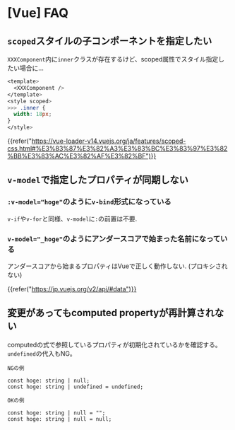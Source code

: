# [Vue] FAQ


`scoped`スタイルの子コンポーネントを指定したい
----------------------------------------------

`XXXComponent`内に`inner`クラスが存在するけど、scoped属性でスタイル指定したい場合に...

```css
<template>
  <XXXComponent />
</template>
<style scoped>
>>> .inner {
  width: 18px;
}
</style>
```

{{refer("https://vue-loader-v14.vuejs.org/ja/features/scoped-css.html#%E3%83%87%E3%82%A3%E3%83%BC%E3%83%97%E3%82%BB%E3%83%AC%E3%82%AF%E3%82%BF")}}


`v-model`で指定したプロパティが同期しない
-----------------------------------------

### `:v-model="hoge"`のように`v-bind`形式になっている

`v-if`や`v-for`と同様、`v-model`に`:`の前置は不要.

### `v-model="_hoge"`のようにアンダースコアで始まった名前になっている

アンダースコアから始まるプロパティはVueで正しく動作しない. (プロキシされない)

{{refer("https://jp.vuejs.org/v2/api/#data")}}


変更があってもcomputed propertyが再計算されない
-----------------------------------------------

computedの式で参照しているプロパティが初期化されているかを確認する。  
`undefined`の代入もNG。

`NGの例`
```
const hoge: string | null;
const hoge: string | undefined = undefined;
```

`OKの例`
```
const hoge: string | null = "";
const hoge: string | null = null;
```
